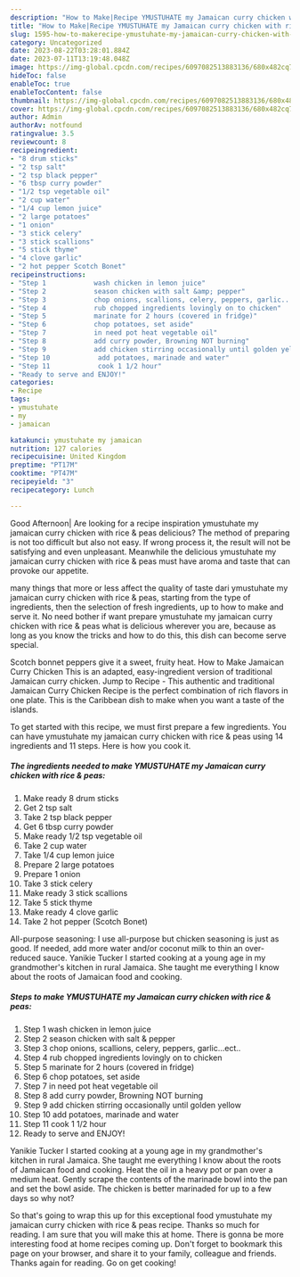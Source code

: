 ```yaml
---
description: "How to Make|Recipe YMUSTUHATE my Jamaican curry chicken with rice &amp;amp; peas {That is Special"
title: "How to Make|Recipe YMUSTUHATE my Jamaican curry chicken with rice &amp;amp; peas {That is Special"
slug: 1595-how-to-makerecipe-ymustuhate-my-jamaican-curry-chicken-with-rice-and-amp-peas-that-is-special
category: Uncategorized
date: 2023-08-22T03:28:01.884Z
date: 2023-07-11T13:19:48.048Z
image: https://img-global.cpcdn.com/recipes/6097082513883136/680x482cq70/ymustuhate-my-jamaican-curry-chicken-with-rice-peas-recipe-main-photo.jpg
hideToc: false
enableToc: true
enableTocContent: false
thumbnail: https://img-global.cpcdn.com/recipes/6097082513883136/680x482cq70/ymustuhate-my-jamaican-curry-chicken-with-rice-peas-recipe-main-photo.jpg
cover: https://img-global.cpcdn.com/recipes/6097082513883136/680x482cq70/ymustuhate-my-jamaican-curry-chicken-with-rice-peas-recipe-main-photo.jpg
author: Admin
authorAv: notfound
ratingvalue: 3.5
reviewcount: 8
recipeingredient:
- "8 drum sticks"
- "2 tsp salt"
- "2 tsp black pepper"
- "6 tbsp curry powder"
- "1/2 tsp vegetable oil"
- "2 cup water"
- "1/4 cup lemon juice"
- "2 large potatoes"
- "1 onion"
- "3 stick celery"
- "3 stick scallions"
- "5 stick thyme"
- "4 clove garlic"
- "2 hot pepper Scotch Bonet"
recipeinstructions:
- "Step 1            wash chicken in lemon juice"
- "Step 2            season chicken with salt &amp; pepper"
- "Step 3            chop onions, scallions, celery, peppers, garlic...ect.."
- "Step 4            rub chopped ingredients lovingly on to chicken"
- "Step 5            marinate for 2 hours (covered in fridge)"
- "Step 6            chop potatoes, set aside"
- "Step 7            in need pot heat vegetable oil"
- "Step 8            add curry powder, Browning NOT burning"
- "Step 9            add chicken stirring occasionally until golden yellow"
- "Step 10            add potatoes, marinade and water"
- "Step 11            cook 1 1/2 hour"
- "Ready to serve and ENJOY!"
categories:
- Recipe
tags:
- ymustuhate
- my
- jamaican

katakunci: ymustuhate my jamaican 
nutrition: 127 calories
recipecuisine: United Kingdom
preptime: "PT17M"
cooktime: "PT47M"
recipeyield: "3"
recipecategory: Lunch

---
```



Good Afternoon| Are looking for a recipe inspiration ymustuhate my jamaican curry chicken with rice &amp; peas delicious? The method of preparing is not too difficult but also not easy. If wrong process it, the result will not be satisfying and even unpleasant. Meanwhile the delicious ymustuhate my jamaican curry chicken with rice &amp; peas must have aroma and taste that can provoke our appetite.






many things that more or less affect the quality of taste dari ymustuhate my jamaican curry chicken with rice &amp; peas, starting from the type of ingredients, then the selection of fresh ingredients, up to how to make and serve it. No need bother if want prepare ymustuhate my jamaican curry chicken with rice &amp; peas what is delicious wherever you are, because as long as you know the tricks and how to do this, this dish can become serve  special.


Scotch bonnet peppers give it a sweet, fruity heat. How to Make Jamaican Curry Chicken This is an adapted, easy-ingredient version of traditional Jamaican curry chicken. Jump to Recipe - This authentic and traditional Jamaican Curry Chicken Recipe is the perfect combination of rich flavors in one plate. This is the Caribbean dish to make when you want a taste of the islands.


To get started with this recipe, we must first prepare a few ingredients. You can have ymustuhate my jamaican curry chicken with rice &amp; peas using 14 ingredients and 11 steps. Here is how you cook it.

<!--inarticleads1-->

##### The ingredients needed to make YMUSTUHATE my Jamaican curry chicken with rice &amp; peas:

1. Make ready 8 drum sticks
1. Get 2 tsp salt
1. Take 2 tsp black pepper
1. Get 6 tbsp curry powder
1. Make ready 1/2 tsp vegetable oil
1. Take 2 cup water
1. Take 1/4 cup lemon juice
1. Prepare 2 large potatoes
1. Prepare 1 onion
1. Take 3 stick celery
1. Make ready 3 stick scallions
1. Take 5 stick thyme
1. Make ready 4 clove garlic
1. Take 2 hot pepper (Scotch Bonet)


All-purpose seasoning: I use all-purpose but chicken seasoning is just as good. If needed, add more water and/or coconut milk to thin an over-reduced sauce. Yanikie Tucker I started cooking at a young age in my grandmother&#39;s kitchen in rural Jamaica. She taught me everything I know about the roots of Jamaican food and cooking. 

<!--inarticleads2-->

##### Steps to make YMUSTUHATE my Jamaican curry chicken with rice &amp; peas:

1. Step 1            wash chicken in lemon juice
1. Step 2            season chicken with salt &amp; pepper
1. Step 3            chop onions, scallions, celery, peppers, garlic...ect..
1. Step 4            rub chopped ingredients lovingly on to chicken
1. Step 5            marinate for 2 hours (covered in fridge)
1. Step 6            chop potatoes, set aside
1. Step 7            in need pot heat vegetable oil
1. Step 8            add curry powder, Browning NOT burning
1. Step 9            add chicken stirring occasionally until golden yellow
1. Step 10            add potatoes, marinade and water
1. Step 11            cook 1 1/2 hour
1. Ready to serve and ENJOY!

Yanikie Tucker I started cooking at a young age in my grandmother&#39;s kitchen in rural Jamaica. She taught me everything I know about the roots of Jamaican food and cooking. Heat the oil in a heavy pot or pan over a medium heat. Gently scrape the contents of the marinade bowl into the pan and set the bowl aside. The chicken is better marinaded for up to a few days so why not? 

So that's going to wrap this up for this exceptional food ymustuhate my jamaican curry chicken with rice &amp; peas recipe. Thanks so much for reading. I am sure that you will make this at home. There is gonna be more interesting food at home recipes coming up. Don't forget to bookmark this page on your browser, and share it to your family, colleague and friends. Thanks again for reading. Go on get cooking!
